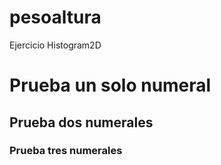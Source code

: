 # pesoaltura
Ejercicio Histogram2D
# Prueba un solo numeral
## Prueba dos numerales
### Prueba tres numerales
